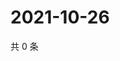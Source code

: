 # 2021-10-26

共 0 条

<!-- BEGIN WEIBO -->
<!-- 最后更新时间 Tue Oct 26 2021 19:07:12 GMT+0800 (China Standard Time) -->

<!-- END WEIBO -->
